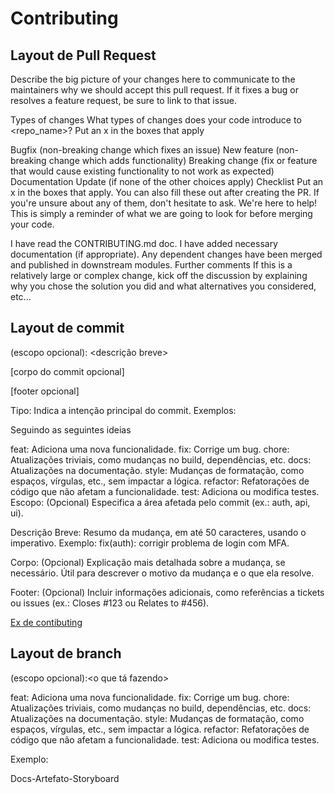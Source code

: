# Contributing

## Layout de Pull Request

Describe the big picture of your changes here to communicate to the maintainers why we should accept this pull request. If it fixes a bug or resolves a feature request, be sure to link to that issue.

Types of changes
What types of changes does your code introduce to <repo_name>?
Put an x in the boxes that apply

 Bugfix (non-breaking change which fixes an issue)
 New feature (non-breaking change which adds functionality)
 Breaking change (fix or feature that would cause existing functionality to not work as expected)
 Documentation Update (if none of the other choices apply)
Checklist
Put an x in the boxes that apply. You can also fill these out after creating the PR. If you're unsure about any of them, don't hesitate to ask. We're here to help! This is simply a reminder of what we are going to look for before merging your code.

 I have read the CONTRIBUTING.md doc.
 I have added necessary documentation (if appropriate).
 Any dependent changes have been merged and published in downstream modules.
Further comments
If this is a relatively large or complex change, kick off the discussion by explaining why you chose the solution you did and what alternatives you considered, etc...

## Layout de commit

<tipo>(escopo opcional): <descrição breve>

[corpo do commit opcional]

[footer opcional]

Tipo: Indica a intenção principal do commit. Exemplos:

Seguindo as seguintes  ideias

feat: Adiciona uma nova funcionalidade.
fix: Corrige um bug.
chore: Atualizações triviais, como mudanças no build, dependências, etc.
docs: Atualizações na documentação.
style: Mudanças de formatação, como espaços, vírgulas, etc., sem impactar a lógica.
refactor: Refatorações de código que não afetam a funcionalidade.
test: Adiciona ou modifica testes.
Escopo: (Opcional) Especifica a área afetada pelo commit (ex.: auth, api, ui).

Descrição Breve: Resumo da mudança, em até 50 caracteres, usando o imperativo. Exemplo: fix(auth): corrigir problema de login com MFA.

Corpo: (Opcional) Explicação mais detalhada sobre a mudança, se necessário. Útil para descrever o motivo da mudança e o que ela resolve.

Footer: (Opcional) Incluir informações adicionais, como referências a tickets ou issues (ex.: Closes #123 ou Relates to #456).

[Ex de contibuting](https://github.com/DNXLabs/terraform-aws-ecs/blob/master/CONTRIBUTING.md)

## Layout de branch

<tipo>(escopo opcional):<o que tá fazendo>

feat: Adiciona uma nova funcionalidade.
fix: Corrige um bug.
chore: Atualizações triviais, como mudanças no build, dependências, etc.
docs: Atualizações na documentação.
style: Mudanças de formatação, como espaços, vírgulas, etc., sem impactar a lógica.
refactor: Refatorações de código que não afetam a funcionalidade.
test: Adiciona ou modifica testes.

Exemplo:

Docs-Artefato-Storyboard